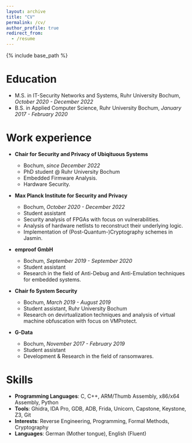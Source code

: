 ```yaml
---
layout: archive
title: "CV"
permalink: /cv/
author_profile: true
redirect_from:
  - /resume
---
```


{% include base_path %}

Education
======
* M.S. in IT-Security Networks and Systems, Ruhr University Bochum, *October 2020 - December 2022*
* B.S. in Applied Computer Science, Ruhr University Bochum, *January 2017 - February 2020*

Work experience
======
* **Chair for Security and Privacy of Ubiqituous Systems**
  * Bochum, *since December 2022*
  * PhD student @ Ruhr University Bochum
  * Embedded Firmware Analysis.
  * Hardware Security.

* **Max Planck Institute for Security and Privacy**
  * Bochum, *October 2020 - December 2022*
  * Student assistant
  * Security analysis of FPGAs with focus on vulnerabilities.
  * Analysis of hardware netlists to reconstruct their underlying logic.
  * Implementation of (Post-Quantum-)Cryptography schemes in Jasmin.

* **emproof GmbH**
  * Bochum, *September 2019 - September 2020*
  * Student assistant
  * Research in the field of Anti-Debug and Anti-Emulation techniques for embedded systems.

* **Chair fo System Security**
  * Bochum, *March 2019 - August 2019*
  * Student assistant, Ruhr University Bochum
  * Research on devirtualization techniques and analysis of virtual machine obfuscation with focus on VMProtect.

* **G-Data**
  * Bochum, *November 2017 - February 2019*
  * Student assistant
  * Development & Research in the field of ransomwares.
  
Skills
======
* **Programming Languages**: C, C++, ARM/Thumb Assembly, x86/x64 Assembly, Python
* **Tools**: Ghidra, IDA Pro, GDB, ADB, Frida, Unicorn, Capstone, Keystone, Z3, Git
* **Interests**: Reverse Engineering, Programming, Formal Methods, Cryptography
* **Languages**: German (Mother tongue), English (Fluent)
